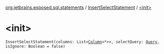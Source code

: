 [org.jetbrains.exposed.sql.statements](../index.md) / [InsertSelectStatement](index.md) / [&lt;init&gt;](.)

# &lt;init&gt;

`InsertSelectStatement(columns: List<`[`Column`](../../org.jetbrains.exposed.sql/-column/index.md)`<*>>, selectQuery: `[`Query`](../../org.jetbrains.exposed.sql/-query/index.md)`, isIgnore: Boolean = false)`